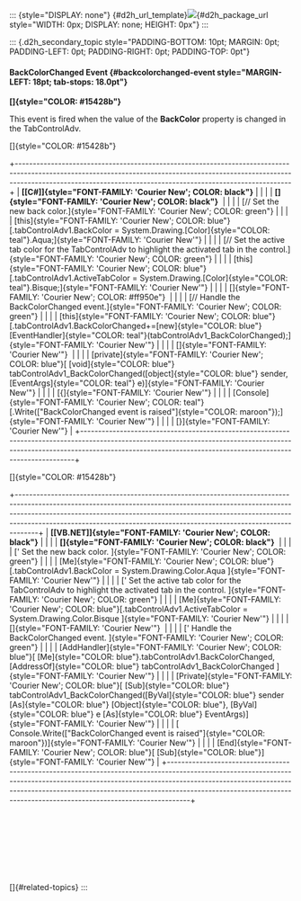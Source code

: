::: {style="DISPLAY: none"}
[](ms-xhelp:///?Id=d2h_url_template){#d2h_url_template}![](!package_url!){#d2h_package_url style="WIDTH: 0px; DISPLAY: none; HEIGHT: 0px"}
:::

::: {.d2h_secondary_topic style="PADDING-BOTTOM: 10pt; MARGIN: 0pt; PADDING-LEFT: 0pt; PADDING-RIGHT: 0pt; PADDING-TOP: 0pt"}
#### BackColorChanged Event {#backcolorchanged-event style="MARGIN-LEFT: 18pt; tab-stops: 18.0pt"}

**[]{style="COLOR: #15428b"}** 

This event is fired when the value of the **BackColor** property is changed in the TabControlAdv.

[]{style="COLOR: #15428b"} 

+----------------------------------------------------------------------------------------------------------------------------------------------------------------------------------------------------------------------------------------+
| **[\[C#\]]{style="FONT-FAMILY: 'Courier New'; COLOR: black"}**                                                                                                                                                                         |
|                                                                                                                                                                                                                                        |
| **[]{style="FONT-FAMILY: 'Courier New'; COLOR: black"}**                                                                                                                                                                               |
|                                                                                                                                                                                                                                        |
| [// Set the new back color.]{style="FONT-FAMILY: 'Courier New'; COLOR: green"}                                                                                                                                                         |
|                                                                                                                                                                                                                                        |
| [this]{style="FONT-FAMILY: 'Courier New'; COLOR: blue"}[.tabControlAdv1.BackColor = System.Drawing.[Color]{style="COLOR: teal"}.Aqua;]{style="FONT-FAMILY: 'Courier New'"}                                                             |
|                                                                                                                                                                                                                                        |
| [// Set the active tab color for the TabControlAdv to highlight the activated tab in the control.]{style="FONT-FAMILY: 'Courier New'; COLOR: green"}                                                                                   |
|                                                                                                                                                                                                                                        |
| [this]{style="FONT-FAMILY: 'Courier New'; COLOR: blue"}[.tabControlAdv1.ActiveTabColor = System.Drawing.[Color]{style="COLOR: teal"}.Bisque;]{style="FONT-FAMILY: 'Courier New'"}                                                      |
|                                                                                                                                                                                                                                        |
| []{style="FONT-FAMILY: 'Courier New'; COLOR: #ff950e"}                                                                                                                                                                                 |
|                                                                                                                                                                                                                                        |
| [// Handle the BackColorChanged event.]{style="FONT-FAMILY: 'Courier New'; COLOR: green"}                                                                                                                                              |
|                                                                                                                                                                                                                                        |
| [this]{style="FONT-FAMILY: 'Courier New'; COLOR: blue"}[.tabControlAdv1.BackColorChanged+=[new]{style="COLOR: blue"} [EventHandler]{style="COLOR: teal"}(tabControlAdv1_BackColorChanged);]{style="FONT-FAMILY: 'Courier New'"}        |
|                                                                                                                                                                                                                                        |
| []{style="FONT-FAMILY: 'Courier New'"}                                                                                                                                                                                                 |
|                                                                                                                                                                                                                                        |
| [private]{style="FONT-FAMILY: 'Courier New'; COLOR: blue"}[ [void]{style="COLOR: blue"} tabControlAdv1_BackColorChanged([object]{style="COLOR: blue"} sender, [EventArgs]{style="COLOR: teal"} e)]{style="FONT-FAMILY: 'Courier New'"} |
|                                                                                                                                                                                                                                        |
| [{]{style="FONT-FAMILY: 'Courier New'"}                                                                                                                                                                                                |
|                                                                                                                                                                                                                                        |
| [Console]{style="FONT-FAMILY: 'Courier New'; COLOR: teal"}[.Write([\"BackColorChanged event is raised\"]{style="COLOR: maroon"});]{style="FONT-FAMILY: 'Courier New'"}                                                                 |
|                                                                                                                                                                                                                                        |
| [}]{style="FONT-FAMILY: 'Courier New'"}                                                                                                                                                                                                |
+----------------------------------------------------------------------------------------------------------------------------------------------------------------------------------------------------------------------------------------+

[]{style="COLOR: #15428b"} 

+------------------------------------------------------------------------------------------------------------------------------------------------------------------------------------------------------------------------------------------------------------------------------------------------------------------------------+
| **[\[VB.NET\]]{style="FONT-FAMILY: 'Courier New'; COLOR: black"}**                                                                                                                                                                                                                                                           |
|                                                                                                                                                                                                                                                                                                                              |
| **[]{style="FONT-FAMILY: 'Courier New'; COLOR: black"}**                                                                                                                                                                                                                                                                     |
|                                                                                                                                                                                                                                                                                                                              |
| [\' Set the new back color. ]{style="FONT-FAMILY: 'Courier New'; COLOR: green"}                                                                                                                                                                                                                                              |
|                                                                                                                                                                                                                                                                                                                              |
| [Me]{style="FONT-FAMILY: 'Courier New'; COLOR: blue"}[.tabControlAdv1.BackColor = System.Drawing.Color.Aqua ]{style="FONT-FAMILY: 'Courier New'"}                                                                                                                                                                            |
|                                                                                                                                                                                                                                                                                                                              |
| [\' Set the active tab color for the TabControlAdv to highlight the activated tab in the control. ]{style="FONT-FAMILY: 'Courier New'; COLOR: green"}                                                                                                                                                                        |
|                                                                                                                                                                                                                                                                                                                              |
| [Me]{style="FONT-FAMILY: 'Courier New'; COLOR: blue"}[.tabControlAdv1.ActiveTabColor = System.Drawing.Color.Bisque ]{style="FONT-FAMILY: 'Courier New'"}                                                                                                                                                                     |
|                                                                                                                                                                                                                                                                                                                              |
| []{style="FONT-FAMILY: 'Courier New'"}                                                                                                                                                                                                                                                                                       |
|                                                                                                                                                                                                                                                                                                                              |
| [\' Handle the BackColorChanged event. ]{style="FONT-FAMILY: 'Courier New'; COLOR: green"}                                                                                                                                                                                                                                   |
|                                                                                                                                                                                                                                                                                                                              |
| [AddHandler]{style="FONT-FAMILY: 'Courier New'; COLOR: blue"}[ [Me]{style="COLOR: blue"}.tabControlAdv1.BackColorChanged, [AddressOf]{style="COLOR: blue"} tabControlAdv1_BackColorChanged ]{style="FONT-FAMILY: 'Courier New'"}                                                                                             |
|                                                                                                                                                                                                                                                                                                                              |
| [Private]{style="FONT-FAMILY: 'Courier New'; COLOR: blue"}[ [Sub]{style="COLOR: blue"} tabControlAdv1_BackColorChanged([ByVal]{style="COLOR: blue"} sender [As]{style="COLOR: blue"} [Object]{style="COLOR: blue"}, [ByVal]{style="COLOR: blue"} e [As]{style="COLOR: blue"} EventArgs)]{style="FONT-FAMILY: 'Courier New'"} |
|                                                                                                                                                                                                                                                                                                                              |
| [    Console.Write([\"BackColorChanged event is raised\"]{style="COLOR: maroon"})]{style="FONT-FAMILY: 'Courier New'"}                                                                                                                                                                                                       |
|                                                                                                                                                                                                                                                                                                                              |
| [End]{style="FONT-FAMILY: 'Courier New'; COLOR: blue"}[ [Sub]{style="COLOR: blue"}]{style="FONT-FAMILY: 'Courier New'"}                                                                                                                                                                                                      |
+------------------------------------------------------------------------------------------------------------------------------------------------------------------------------------------------------------------------------------------------------------------------------------------------------------------------------+

 

 

 

 

[]{#related-topics}
:::
